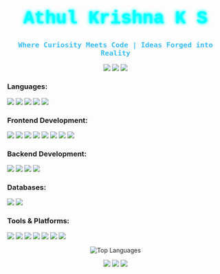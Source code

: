 <h1 align="center" style="font-family: 'Courier New', monospace; font-size: 42px; color: #00FFFF; text-shadow: 0 0 5px #0ff, 0 0 10px #0ff;">
  Athul Krishna K S
</h1>

<h3 align="center" style="font-family: 'Lucida Console', monospace; color: #38BDF8;">Where Curiosity Meets Code | Ideas Forged into Reality</h3>

<p align="center">
  <a href="mailto:athulkrishna736@gmail.com"><img src="https://img.shields.io/badge/Email-D14836?style=flat&logo=gmail&logoColor=white"/></a>
  <a href="https://www.linkedin.com/in/athul-krishna-ks-573a55317/"><img src="https://img.shields.io/badge/LinkedIn-0A66C2?style=flat&logo=linkedin&logoColor=white"/></a>
  <a href="https://github.com/AthulKrishna-736"><img src="https://img.shields.io/badge/GitHub-100000?style=flat&logo=github&logoColor=white"/></a>
</p>

<h3 align="left">Languages:</h3>
<p align="left">
  <img src="https://img.shields.io/badge/JavaScript-F7DF1E?style=flat&logo=javascript&logoColor=black" />
  <img src="https://img.shields.io/badge/TypeScript-3178C6?style=flat&logo=typescript&logoColor=white" />
  <img src="https://img.shields.io/badge/C-00599C?style=flat&logo=c&logoColor=white" />
  <img src="https://img.shields.io/badge/C++-00599C?style=flat&logo=c%2B%2B&logoColor=white" />
  <img src="https://img.shields.io/badge/Java-007396?style=flat&logo=java&logoColor=white" />
</p>

<h3 align="left">Frontend Development:</h3>
<p align="left">
  <img src="https://img.shields.io/badge/React-61DAFB?style=flat&logo=react&logoColor=black" />
  <img src="https://img.shields.io/badge/Redux-764ABC?style=flat&logo=redux&logoColor=white" />
  <img src="https://img.shields.io/badge/React%20Router-CA4245?style=flat&logo=react-router&logoColor=white" />
  <img src="https://img.shields.io/badge/Tailwind%20CSS-38B2AC?style=flat&logo=tailwind-css&logoColor=white" />
  <img src="https://img.shields.io/badge/Material%20UI-007FFF?style=flat&logo=mui&logoColor=white" />
  <img src="https://img.shields.io/badge/HTML-E34F26?style=flat&logo=html5&logoColor=white" />
  <img src="https://img.shields.io/badge/CSS-1572B6?style=flat&logo=css3&logoColor=white" />
  <img src="https://img.shields.io/badge/Bootstrap-563D7C?style=flat&logo=bootstrap&logoColor=white" />
</p>

<h3 align="left">Backend Development:</h3>
<p align="left">
  <img src="https://img.shields.io/badge/Node.js-339933?style=flat&logo=node.js&logoColor=white" />
  <img src="https://img.shields.io/badge/Express.js-000000?style=flat&logo=express&logoColor=white" />
  <img src="https://img.shields.io/badge/Socket.IO-010101?style=flat&logo=socket.io&logoColor=white" />
  <img src="https://img.shields.io/badge/Redis-DC382D?style=flat&logo=redis&logoColor=white" />
</p>

<h3 align="left">Databases:</h3>
<p align="left">
  <img src="https://img.shields.io/badge/MongoDB-47A248?style=flat&logo=mongodb&logoColor=white" />
  <img src="https://img.shields.io/badge/PostgreSQL-4169E1?style=flat&logo=postgresql&logoColor=white" />
</p>

<h3 align="left">Tools & Platforms:</h3>
<p align="left">
  <img src="https://img.shields.io/badge/Git-F05032?style=flat&logo=git&logoColor=white" />
  <img src="https://img.shields.io/badge/GitHub-181717?style=flat&logo=github&logoColor=white" />
  <img src="https://img.shields.io/badge/Postman-FF6C37?style=flat&logo=postman&logoColor=white" />
  <img src="https://img.shields.io/badge/VS%20Code-007ACC?style=flat&logo=visual-studio-code&logoColor=white" />
  <img src="https://img.shields.io/badge/Vercel-000000?style=flat&logo=vercel&logoColor=white" />
  <img src="https://img.shields.io/badge/AWS%20EC2-FF9900?style=flat&logo=amazon-aws&logoColor=white" />
  <img src="https://img.shields.io/badge/Docker-2496ED?style=flat&logo=docker&logoColor=white" />
</p>

<p align="center">
  <img src="https://github-readme-stats.vercel.app/api/top-langs/?username=AthulKrishna-736&layout=compact&theme=radical" alt="Top Languages" />
</p>

<p align="center">
  <a href="mailto:athulkrishna736@gmail.com"><img src="https://img.shields.io/badge/Email-D14836?style=flat&logo=gmail&logoColor=white"/></a>
  <a href="https://www.linkedin.com/in/athul-krishna-ks-573a55317/"><img src="https://img.shields.io/badge/LinkedIn-0A66C2?style=flat&logo=linkedin&logoColor=white"/></a>
  <a href="https://github.com/AthulKrishna-736"><img src="https://img.shields.io/badge/GitHub-100000?style=flat&logo=github&logoColor=white"/></a>
</p>
